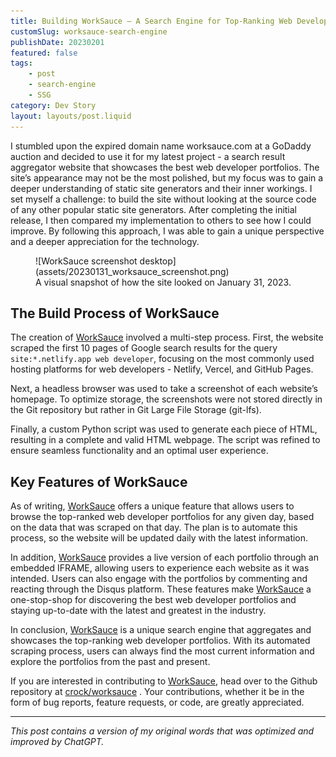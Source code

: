 ```yaml
---
title: Building WorkSauce — A Search Engine for Top-Ranking Web Developer Portfolios
customSlug: worksauce-search-engine
publishDate: 20230201
featured: false
tags:
    - post
    - search-engine
    - SSG
category: Dev Story
layout: layouts/post.liquid
---
```

I stumbled upon the expired domain name worksauce.com at a GoDaddy auction and decided to use it for my latest project - a search result aggregator website that showcases the best web developer portfolios. The site’s appearance may not be the most polished, but my focus was to gain a deeper understanding of static site generators and their inner workings.
I set myself a challenge: to build the site without looking at the source code of any other popular static site generators. After completing the initial release, I then compared my implementation to others to see how I could improve. By following this approach, I was able to gain a unique perspective and a deeper appreciation for the technology.

<figure>
![WorkSauce screenshot desktop](assets/20230131_worksauce_screenshot.png)
    <figcaption class="text-center">A visual snapshot of how the site looked on January 31, 2023.</figcaption>
</figure>

## The Build Process of WorkSauce

The creation of [WorkSauce](https://worksauce.com) involved a multi-step process. First, the website scraped the first 10 pages of Google search results for the query `site:*.netlify.app web developer`, focusing on the most commonly used hosting platforms for web developers - Netlify, Vercel, and GitHub Pages.

Next, a headless browser was used to take a screenshot of each website’s homepage. To optimize storage, the screenshots were not stored directly in the Git repository but rather in Git Large File Storage (git-lfs).

Finally, a custom Python script was used to generate each piece of HTML, resulting in a complete and valid HTML webpage. The script was refined to ensure seamless functionality and an optimal user experience.

## Key Features of WorkSauce

As of writing, [WorkSauce](https://worksauce.com) offers a unique feature that allows users to browse the top-ranked web developer portfolios for any given day, based on the data that was scraped on that day. The plan is to automate this process, so the website will be updated daily with the latest information.

In addition, [WorkSauce](https://worksauce.com) provides a live version of each portfolio through an embedded IFRAME, allowing users to experience each website as it was intended. Users can also engage with the portfolios by commenting and reacting through the Disqus platform. These features make [WorkSauce](https://worksauce.com) a one-stop-shop for discovering the best web developer portfolios and staying up-to-date with the latest and greatest in the industry.

In conclusion, [WorkSauce](https://worksauce.com) is a unique search engine that aggregates and showcases the top-ranking web developer portfolios. With its automated scraping process, users can always find the most current information and explore the portfolios from the past and present.

If you are interested in contributing to [WorkSauce](https://worksauce.com), head over to the Github repository at [crock/worksauce](https://github.com/crock/worksauce) . Your contributions, whether it be in the form of bug reports, feature requests, or code, are greatly appreciated.

- - - -

_This post contains a version of my original words that was optimized and improved by ChatGPT._